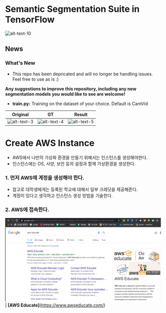 # Semantic Segmentation Suite in TensorFlow

![alt-text-10](https://github.com/GeorgeSeif/Semantic-Segmentation-Suite/blob/master/Images/semseg.gif)

## News

### What's New

- This repo has been depricated and will no longer be handling issues. Feel free to use as is :)

**Any suggestions to improve this repository, including any new segmentation models you would like to see are welcome!**

- **train.py:** Training on the dataset of your choice. Default is CamVid

Original            |  GT   |  Result
:-------------------------:|:-------------------------:|:-------------------------:
![alt-text-3](https://github.com/GeorgeSeif/FC-DenseNet-Tiramisu/blob/master/Images/0001TP_008550.png "Original")  |  ![alt-text-4](https://github.com/GeorgeSeif/FC-DenseNet-Tiramisu/blob/master/Images/0001TP_008550_gt.png "GT")  |   ![alt-text-5](https://github.com/GeorgeSeif/FC-DenseNet-Tiramisu/blob/master/Images/0001TP_008550_pred.png "Result")


# Create AWS Instance

- AWS에서 나만의 가상화 환경을 만들기 위해서는 인스턴스를 생성해야한다.
- 인스턴스에는 OS, 사양, 보안 등의 설정과 함께 가상환경을 생성한다.
### **1. 먼저 AWS에 계정을 생성해야 한다.**
- 참고로 대학생에게는 등록된 학교에 대해서 일부 크레딧을 제공해준다.
- 계정이 있다고 생각하고 인스턴스 생성 방법을 기술한다.

### **2. AWS에 접속한다.**
![alt-text-10](https://github.com/tenjumh/Big_data_Platform/blob/master/images/create%20aws/2.%EC%95%84%EB%A7%88%EC%A1%B4%20%EC%95%A0%EB%93%80%EB%A1%9C%EA%B7%B8%EC%9D%B82.PNG)|
**[AWS Educate]**(https://www.awseducate.com/)
